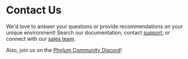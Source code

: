 # Contact Us

We'd love to answer your questions or provide recommendations on your unique
environment! Search our documentation, contact [support][phylum_support], or
connect with our [sales team][vc_contact].

Also, join us on the [Phylum Community Discord][discord]!

[phylum_support]: mailto:phylum@veracode.com
[discord]: https://discord.gg/Fe6pr5eW6p
[vc_contact]: https://www.veracode.com/contact-us/

